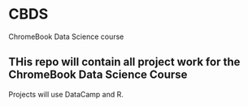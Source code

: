 # CBDS
ChromeBook Data Science course
## THis repo will contain all project work for the ChromeBook Data Science Course

Projects will use DataCamp and R.
